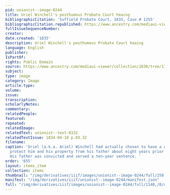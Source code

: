 ```yaml
---
pid: unionist--image-0244
title: Uriel Winchell's posthumous Probate Court heaing
bibliographicCitation: 'Suffield Probate Court, 1835, Case # 1255'
bibliographicCitation.republished: https://www.ancestry.com/mediaui-viewer/collection/1030/tree/11373887/person/132057162260/media/662edda7-5cf8-4c8d-be2e-e734404b2fc1?_phsrc=ZOy851&usePUBJs=true&galleryindex=7&sort=-created
fullIssueSequenceNumber: 
creator: 
date.created: '1835'
description: Uriel Winchell's posthumous Probate Court heaing
language: English
publisher: 
IsPartOf: 
rights: Public Domain
source: https://www.ancestry.com/mediaui-viewer/collection/1030/tree/11373887/person/132057162260/media/662edda7-5cf8-4c8d-be2e-e734404b2fc1?_phsrc=ZOy851&usePUBJs=true&galleryindex=7&sort=-created
subject: 
type: image
category: Image
article.type: 
volume: 
issue: 
transcription: 
scholarlyNotes: 
commentary: 
relatedPeople: 
featured: 
repeated: 
relatedImage: 
relatedText: unionist--text-0332
relatedTextIssue: 1834-04-10 p.03.32
filename: 
caption: 'Uriel (a.k.a. Ariel) Winchell had actually chosen to have a guardian to
  protect him and his property from his father about eight years prior to the murder.
  His father was convicted and served a ten-year sentence. '
order: '655'
layout: items_item
collection: items
thumbnail: "/img/derivatives/iiif/images/unionist--image-0244/full/250,/0/default.jpg"
manifest: "/img/derivatives/iiif/unionist--image-0244/manifest.json"
full: "/img/derivatives/iiif/images/unionist--image-0244/full/1140,/0/default.jpg"
---
```

